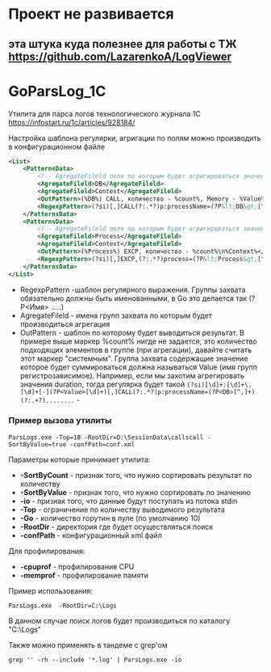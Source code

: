 # Проект не развивается
## эта штука куда полезнее для работы с ТЖ https://github.com/LazarenkoA/LogViewer

# GoParsLog_1C
Утилита для парса логов технологического журнала 1С
https://infostart.ru/1c/articles/928184/



Настройка шаблона регулярки, агригации по полям можно производить в конфигурационном файле
```xml
<List> 
	<PatternsData>
		<!-- AgregateFileld поля по которым будет агригироваться значение из Value и count -->
		<AgregateFileld>DB</AgregateFileld>
		<AgregateFileld>Context</AgregateFileld>
		<OutPattern>(%DB%) CALL, количество - %count%, Memory - %Value%\n%Context%</OutPattern> <!-- Шаблон для вывода в консоль -->
		<RegexpPattern>(?si)[,]CALL(?:.*?)p:processName=(?P&lt;DB&gt;[^,]+)(?:.+?)Context=(?P&lt;Context&gt;[^,]+)(?:.+?)MemoryPeak=(?P&lt;Value&gt;[\d]+)</RegexpPattern>
	</PatternsData>
	<PatternsData>
		<!-- AgregateFileld поля по которым будет агригироваться значение из Value и count -->
		<AgregateFileld>Process</AgregateFileld>
		<AgregateFileld>Context</AgregateFileld>
		<OutPattern>(%Process%) EXCP, количество - %count%\n%Context%</OutPattern> <!-- Шаблон для вывода в консоль -->
		<RegexpPattern>(?si)[,]EXCP,(?:.*?)process=(?P&lt;Process&gt;[^,]+)(?:.*?)Descr=(?P&lt;Context&gt;[^,]+)</RegexpPattern>
	</PatternsData> 
</List> 
```
- RegexpPattern -шаблон регулярного выражения. Группы захвата обязательно должны быть именованными, в Go это делается так (?P<Имя> .....)
- AgregateFileld - имена групп захвата по которым будет производиться агрегация 
- OutPattern - шаблон по которому будет выводиться результат. В примере выше маркер %count% нигде не задается, это количество подходящих элементов в группе (при агрегации), давайте считать этот маркер "системным". Группа захвата содержащие значение которое будет суммироваться должна называться Value (имя групп регистрозависимое). Например, если мы захотим агрегировать значения duration, тогда регулярка будет такой `(?si)[\d]+:[\d]+\.[\d]+[-](?P<Value>[\d]+)[,]CALL(?:.*?)p:processName=(?P<DB>[^,]+)(?:.+?)........` -

### Пример вызова утилиты
    ParsLogs.exe -Top=10 -RootDir=D:\SessionData\callscall -SortByValue=true -confPath=conf.xml

Параметры которые принимает утилита:
* **-SortByCount** - признак того, что нужно сортировать результат по количеству 
* **-SortByValue** - признак того, что нужно сортировать по значению
* **-io** - признак того, что данные будут поступать из потока stdin
* **-Top** - ограничение по количеству выводимого результата
* **-Go** - количество горутин в пуле (по умолчанию 10)
* **-RootDir** - директория где будет осуществляться поиск 
* **-confPath** - конфигурационный xml файл 

Для профилирования:
* **-cpuprof** - профилирование CPU
* **-memprof** - профилирование памяти
 

Пример использования:

	ParsLogs.exe  -RootDir=C:\Logs

В данном случае поиск логов будет производиться по каталогу "C:\Logs"

Также можно применять в тандеме с grep'ом

	grep '' -rh --include '*.log' | ParsLogs.exe -io
